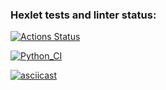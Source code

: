 ### Hexlet tests and linter status:
[![Actions Status](https://github.com/alexdesyatnik/python-project-lvl2/workflows/hexlet-check/badge.svg)](https://github.com/alexdesyatnik/python-project-lvl2/actions)

[![Python_CI](https://github.com/alexdesyatnik/python-project-lvl2/actions/workflows/pyci.yml/badge.svg)](https://github.com/alexdesyatnik/python-project-lvl2/actions/workflows/pyci.yml)

[![asciicast](https://asciinema.org/a/kufW4ODoZuaTnUlLPvVCPIUIS.svg)](https://asciinema.org/a/kufW4ODoZuaTnUlLPvVCPIUIS)
